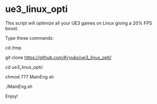 # ue3_linux_opti
This script will optimize all your UE3 games on Linux giving a 20% FPS boost.

Type these commands:

cd /tmp

git clone https://github.com/Kryuko/ue3_linux_opti/

cd ue3_linux_opti/

chmod 777 MainEng.sh

./MainEng.sh


Enjoy!
